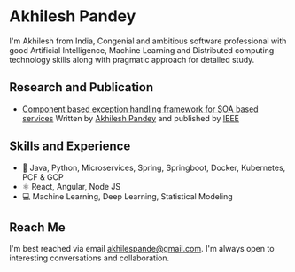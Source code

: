 <!--
### Hi, I am Akhilesh 👋

-->
<!--**akhilespande/akhilespande** is a ✨ _special_ ✨ repository because its `README.md` (this file) appears on your GitHub profile.

Here are some ideas to get you started:

- 🔭 I’m currently working on ...
- 🌱 I’m currently learning ...
- 👯 I’m looking to collaborate on ...
- 🤔 I’m looking for help with ...
- 💬 Ask me about ...
- 📫 How to reach me: ...
- 😄 Pronouns: ...
- ⚡ Fun fact: ...


- 💬 Congenial and ambitious software professional with good Artificial Intelligence and Distributed computing technology skills along with pragmatic approach for detailed study. 

- 🔭 I’m currently working on Microservices ,Java , Python , Spring , Spring Cloud, Springboot , Docker , Kubernetes & GCP

-->

# Akhilesh Pandey
I'm Akhilesh from India, Congenial and ambitious software professional with good Artificial Intelligence, Machine Learning and Distributed computing technology skills along with pragmatic approach for detailed study.

## Research and Publication
* [Component based exception handling framework for SOA based services](https://ieeexplore.ieee.org/abstract/document/6963118) Written by [Akhilesh Pandey](https://scholar.google.com/citations?user=SkXHwFMAAAAJ&hl=en) and published by [IEEE](https://ieeexplore.ieee.org/abstract/document/6963118)

## Skills and Experience
* 📱 Java, Python, Microservices, Spring, Springboot, Docker, Kubernetes, PCF & GCP
* ⚛ React, Angular, Node JS
* 💻 Machine Learning, Deep Learning, Statistical Modeling

## Reach Me
I'm best reached via email akhilespande@gmail.com. I'm always open to interesting conversations and collaboration.
